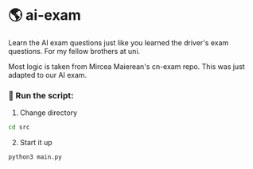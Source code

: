 # 🌎 ai-exam
Learn the AI exam questions just like you learned the driver's exam questions. For my fellow brothers at uni.

Most logic is taken from Mircea Maierean's cn-exam repo. This was just adapted to our AI exam.

### 🚀 Run the script:

1. Change directory
```bash
cd src
```

2. Start it up
```bash
python3 main.py
```
